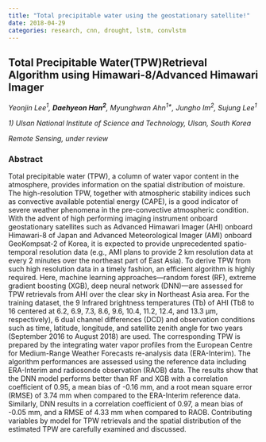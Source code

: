 ```yaml
---
title: "Total precipitable water using the geostationary satellite!"
date: 2018-04-29
categories: research, cnn, drought, lstm, convlstm
---
```

## Total Precipitable Water(TPW)Retrieval Algorithm using Himawari-8/Advanced Himawari Imager 

*Yeonjin Lee<sup>1</sup>, **Daehyeon Han<sup>2</sup>**, Myunghwan Ahn<sup>1\*</sup>, Jungho Im<sup>2</sup>, Sujung Lee<sup>1</sup>*

*1) Ulsan National Institute of Science and Technology, Ulsan, South Korea*

*Remote Sensing, under review*

### Abstract

Total precipitable water (TPW), a column of water vapor content in the atmosphere, provides information on the spatial distribution of moisture. The high-resolution TPW, together with atmospheric stability indices such as convective available potential energy (CAPE), is a good indicator of severe weather phenomena in the pre-convective atmospheric condition. With the advent of high performing imaging instrument onboard geostationary satellites such as Advanced Himawari Imager (AHI) onboard Himawari-8 of Japan and Advanced Meteorological Imager (AMI) onboard GeoKompsat-2 of Korea, it is expected to provide unprecedented spatio-temporal resolution data (e.g., AMI plans to provide 2 km resolution data at every 2 minutes over the northeast part of East Asia). To derive TPW from such high resolution data in a timely fashion, an efficient algorithm is highly required. Here, machine learning approaches—random forest (RF), extreme gradient boosting (XGB), deep neural network (DNN)—are assessed for TPW retrievals from AHI over the clear sky in Northeast Asia area. For the training dataset, the 9 Infrared brightness temperatures (Tb) of AHI (Tb8 to 16 centered at 6.2, 6.9, 7.3, 8.6, 9.6, 10.4, 11.2, 12.4, and 13.3 μm, respectively), 6 dual channel differences (DCD) and observation conditions such as time, latitude, longitude, and satellite zenith angle for two years (September 2016 to August 2018) are used. The corresponding TPW is prepared by the integrating water vapor profiles from the European Centre for Medium-Range Weather Forecasts re-analysis data (ERA-Interim). The algorithm performances are assessed using the reference data including ERA-Interim and radiosonde observation (RAOB) data. The results show that the DNN model performs better than RF and XGB with a correlation coefficient of 0.95, a mean bias of -0.16 mm, and a root mean square error (RMSE) of 3.74 mm when compared to the ERA-Interim reference data. Similarly, DNN results in a correlation coefficient of 0.97, a mean bias of -0.05 mm, and a RMSE of 4.33 mm when compared to RAOB. Contributing variables by model for TPW retrievals and the spatial distribution of the estimated TPW are carefully examined and discussed.